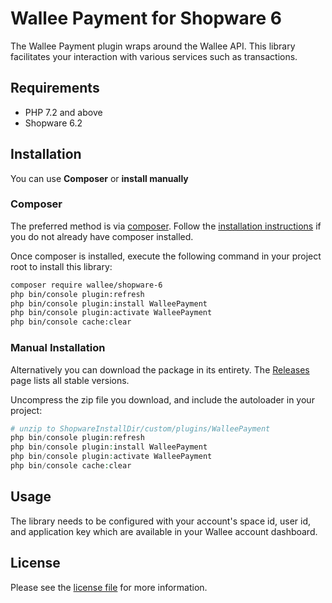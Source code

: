 Wallee Payment for Shopware 6
=============================

The Wallee Payment plugin wraps around the Wallee API. This library facilitates your interaction with various services such as transactions.

## Requirements

- PHP 7.2 and above
- Shopware 6.2

## Installation

You can use **Composer** or **install manually**

### Composer

The preferred method is via [composer](https://getcomposer.org). Follow the
[installation instructions](https://getcomposer.org/doc/00-intro.md) if you do not already have
composer installed.

Once composer is installed, execute the following command in your project root to install this library:

```sh
composer require wallee/shopware-6
php bin/console plugin:refresh
php bin/console plugin:install WalleePayment
php bin/console plugin:activate WalleePayment
php bin/console cache:clear
```

### Manual Installation

Alternatively you can download the package in its entirety. The [Releases](../../releases) page lists all stable versions.

Uncompress the zip file you download, and include the autoloader in your project:

```php
# unzip to ShopwareInstallDir/custom/plugins/WalleePayment
php bin/console plugin:refresh
php bin/console plugin:install WalleePayment
php bin/console plugin:activate WalleePayment
php bin/console cache:clear
```

## Usage
The library needs to be configured with your account's space id, user id, and application key which are available in your Wallee
account dashboard.

## License

Please see the [license file](https://github.com/wallee-payment/shopware-6/blob/master/LICENSE.txt) for more information.
